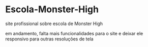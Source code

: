 # Escola-Monster-High
site profissional sobre escola de Monster High

em andamento, falta mais funcionalidades para o site e deixar ele responsivo para outras resoluções de tela
